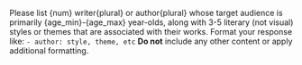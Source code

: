Please list {num} writer{plural} or author{plural} whose target audience is primarily {age_min}-{age_max} year-olds, along with 3-5 literary (not visual) styles or themes that are associated with their works. Format your response like: `- author: style, theme, etc` **Do not** include any other content or apply additional formatting.